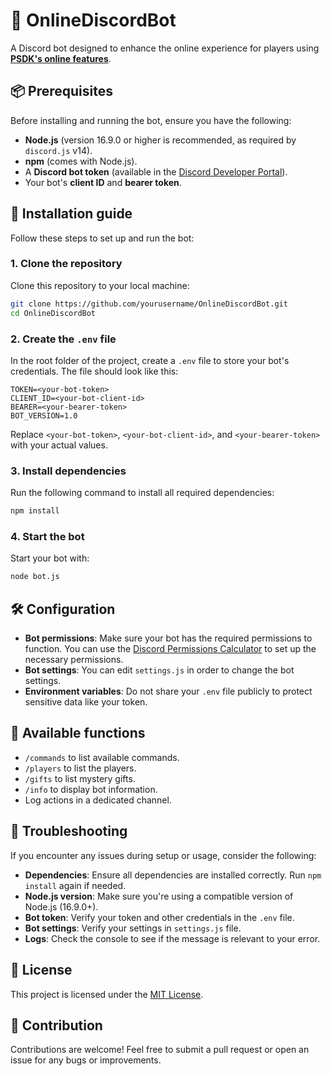 # 🤖 OnlineDiscordBot
A Discord bot designed to enhance the online experience for players using **[PSDK's online features](https://github.com/PokemonWorkshop/OnlineServer)**.

## 📦 Prerequisites
Before installing and running the bot, ensure you have the following:

- **Node.js** (version 16.9.0 or higher is recommended, as required by `discord.js` v14).
- **npm** (comes with Node.js).
- A **Discord bot token** (available in the [Discord Developer Portal](https://discord.com/developers/applications)).
- Your bot's **client ID** and **bearer token**.

## 🚀 Installation guide
Follow these steps to set up and run the bot:

### 1. Clone the repository
Clone this repository to your local machine:
```bash
git clone https://github.com/yourusername/OnlineDiscordBot.git
cd OnlineDiscordBot
```

### 2. Create the `.env` file
In the root folder of the project, create a `.env` file to store your bot's credentials. The file should look like this:

```plaintext
TOKEN=<your-bot-token>
CLIENT_ID=<your-bot-client-id>
BEARER=<your-bearer-token>
BOT_VERSION=1.0
```

Replace `<your-bot-token>`, `<your-bot-client-id>`, and `<your-bearer-token>` with your actual values.

### 3. Install dependencies
Run the following command to install all required dependencies:
```bash
npm install
```

### 4. Start the bot
Start your bot with:
```bash
node bot.js
```

## 🛠️ Configuration
- **Bot permissions**: Make sure your bot has the required permissions to function. You can use the [Discord Permissions Calculator](https://discordapi.com/permissions.html) to set up the necessary permissions.
- **Bot settings**: You can edit `settings.js` in order to change the bot settings.
- **Environment variables**: Do not share your `.env` file publicly to protect sensitive data like your token.

## 🔧 Available functions
- `/commands` to list available commands.
- `/players` to list the players.
- `/gifts` to list mystery gifts.
- `/info` to display bot information.
- Log actions in a dedicated channel.

## 🧐 Troubleshooting
If you encounter any issues during setup or usage, consider the following:

- **Dependencies**: Ensure all dependencies are installed correctly. Run `npm install` again if needed.
- **Node.js version**: Make sure you're using a compatible version of Node.js (16.9.0+).
- **Bot token**: Verify your token and other credentials in the `.env` file.
- **Bot settings**: Verify your settings in `settings.js` file.
- **Logs**: Check the console to see if the message is relevant to your error.

## 📜 License
This project is licensed under the [MIT License](LICENSE).

## 🙌 Contribution
Contributions are welcome! Feel free to submit a pull request or open an issue for any bugs or improvements.
